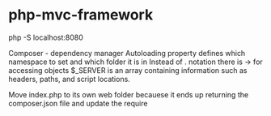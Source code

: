 # php-mvc-framework

php -S localhost:8080

Composer - dependency manager
Autoloading property defines which namespace to set and which folder it is in
Instead of . notation there is -> for accessing objects
$_SERVER is an array containing information such as headers, paths, and script locations.

Move index.php to its own web folder becauese it ends up returning the composer.json file and update the require